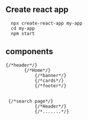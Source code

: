 ## Create react app
 
``` 
  npx create-react-app my-app
  cd my-app
  npm start
```

## components

```
{/*header*/}
       {/*Home*/}
           {/*banner*/}
           {/*cards*/}
           {/*footer*/}


 {/*search page*/}
           {/*Header*/}
           {/*.......*/}
```
